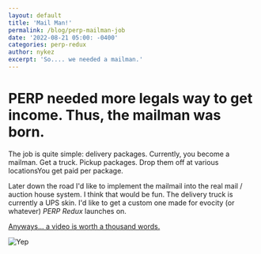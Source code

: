 ```yaml
---
layout: default
title: 'Mail Man!'
permalink: /blog/perp-mailman-job
date: '2022-08-21 05:00: -0400'
categories: perp-redux
author: nykez
excerpt: 'So.... we needed a mailman.'
---
```


# PERP needed more legals way to get income. Thus, the mailman was born.



The job is quite simple: delivery packages. Currently, you become a mailman. Get a truck. Pickup packages. Drop them off at various locationsYou get paid per package.

Later down the road I'd like to implement the mailmail into the real mail / auction house system. I think that would be fun. The delivery truck is currently a UPS skin. I'd like to get a custom one made for evocity (or whatever) *PERP Redux* launches on.

[Anyways... a video is worth a thousand words.](https://www.youtube.com/watch?v=r1EgV6z3KTw)

![Yep](https://i.imgur.com/VBmauaP.png)
